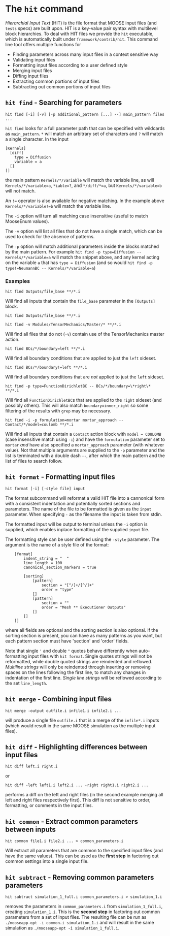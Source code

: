 # The `hit` command

*Hierarchial Input Text* (HIT) is the file format that MOOSE input files (and
`tests` specs) are built upon. HIT is a key-value pair syntax with multilevel
block hierarchies. To deal with HIT files we provide the `hit` executable, which
is automatically built under `framework/contrib/hit`. This command line tool
offers multiple functions for

- Finding parameters across many input files in a context sensitive way
- Validating input files
- Formatting input files according to a user defined style
- Merging input files
- Diffing input files
- Extracting common portions of input files
- Subtracting out common portions of input files

## `hit find` - Searching for parameters

```
hit find [-i] [-v] [-p additional_pattern [...] --] main_pattern files ...
```

`hit find` looks for a full parameter path that can be specified with wildcards
as `main_pattern`. `*` will match an arbitrary set of characters and `?` will
match a single character. In the input

```
[Kernels]
  [diff]
    type = Diffusion
    variable = a
  []
[]
```

the main pattern `Kernels/*/variable` will match the variable line, as will
`Kernels/*/variable=a`, `*iable=?`, and `*/diff/*=a`, but `Kernels/*/variable=b`
will not match.

An `!=` operator is also available for negative matching. In the example above
`Kernels/*/variable!=b` will match the variable line.

The `-i` option will turn all matching case insensitive (useful to match
MooseEnum values).

The `-v` option will list all files that do not have a single match, which can
be used to check for the absence of patterns.

The `-p` option will match additional parameters inside the blocks matched by
the main pattern. For example `hit find -p type=Diffusion -- Kernels/*/variable=a`
will match the snippet above, and any kernel acting on the variable `a` that has
`type = Diffusion` (and so would `hit find -p type!=NeumannBC -- Kernels/*/variable=a`)

### Examples

```
hit find Outputs/file_base **/*.i
```

Will find all inputs that contain the `file_base` parameter in the `[Outputs]` block.

```
hit find Outputs/file_base **/*.i
```

```
hit find -v Modules/TensorMechanics/Master/* **/*.i
```

Will find all files that do not (`-v`) contain use of the TensorMechanics master
action.

```
hit find BCs/*/boundary=left **/*.i
```

Will find all boundary conditions that are applied to just the `left` sideset.

```
hit find BCs/*/boundary!=left **/*.i
```

Will find all boundary conditions that are *not* applied to just the `left` sideset.

```
hit find -p type=FunctionDirichletBC -- BCs/*/boundary=\*right\* **/*.i
```

Will find all `FunctionDirichletBC`s that are applied to the `right` sideset
(and possibly others). This will also match `boundary=inner_right` so some
filtering of the results with `grep` may be necessary.

```
hit find -i -p formulation=mortar mortar_approach -- Contact/*/model=coulomb **/*.i
```

Will find all inputs that contain a `Contact` action block with `model = COULOMB`
(case insensitive match using `-i`) and have the `formulation` parameter set to
`mortar` *and* have also specified a `mortar_approach` parameter (with whatever
value). Not that multiple arguments are supplied to the `-p` parameter and the
list is terminated with a double dash `--`, after which the main pattern and the
list of files to search follow.

## `hit format` - Formatting input files

```
hit format [-i] [-style file] input
```

The format subcommand will reformat a valid HIT file into a cannonical form with
a consistent indentation and potentially sorted sections and parameters. The
name of the file to be formatted is given as the `input` parameter. When
specifying `-` as the filename the input is taken from stdin.

The formatted input will be output to terminal unless the `-i` option is supplied,
which enables inplace formatting of the supplied `input` file.

The formatting style can be user defined using the `-style` parameter. The
argument is the name of a style file of the format:

```
    [format]
        indent_string = "  "
        line_length = 100
        canonical_section_markers = true

        [sorting]
            [pattern]
                section = "[^/]+/[^/]+"
                order = "type"
            []
            [pattern]
                section = ""
                order = "Mesh ** Executioner Outputs"
            []
        []
    []
```

where all fields are optional and the sorting section is also optional.  If the
sorting section is present, you can have as many patterns as you want, but each
pattern section must have 'section' and 'order' fields.

Note that single `'` and double `"` quotes behave differently when auto-formatting input files with `hit format`.
Single quotes strings will not be reformatted, while double quoted strings are reindented
and reflowed. *Multiline strings* will only be reindented through inserting or removing spaces on the lines
following the first line, to match any changes in indentation of the first line. *Single line strings*
will be reflowed according to the set `line_length`.

## `hit merge` - Combining input files

```
hit merge -output outfile.i infile1.i infile2.i ...
```

will produce a single file `outfile.i` that is a merge of the `infile*.i` inputs
(which would result in the same MOOSE simulation as the multiple input files).

## `hit diff` - Highlighting differences between input files

```
hit diff left.i right.i
```

or

```
hit diff -left left1.i left2.i ... -right right1.i right2.i ...
```

performs a diff on the left and right files (in the second example merging all
left and right files respectively first). This diff is not sensitive to order,
formatting, or comments in the input files.

## `hit common` - Extract common parameters between inputs

```
hit common file1.i file2.i ... > common_parameters.i
```

Will extract all parameters that are common to the specified input files (and
have the same values). This can be used as the **first step** in factoring out
common settings into a single input file.

## `hit subtract` - Removing common parameters parameters

```
hit subtract simulation_1_full.i common_parameters.i > simulation_1.i
```

removes the parameters in `common_parameters.i` from `simulation_1_full.i`,
creating `simulation_1.i`. This is the **second step** in factoring out common
parameters from a set of input files. The resulting file can be run as
`./mooseapp-opt -i common.i simulation_1.i` and will result in the same
simulation as `./mooseapp-opt -i simulation_1_full.i`.
